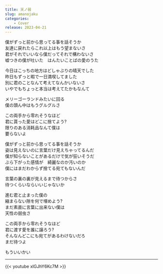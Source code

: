 ```yaml
---
title: 天ノ弱
slug: amanojaku
categories:
    - Cover
release: 2023-04-21
---
```


僕がずっと前から思ってる事を話そうか  
友達に戻れたらこれ以上はもう望まないさ  
君がそれでいいなら僕だってそれで構わないさ  
嘘つきの僕が吐いた　はんたいことばの愛のうた  

今日はこっちの地方はどしゃぶりの晴天でした  
昨日もずっと暇で一日満喫してました  
別に君のことなんて考えてなんかいないさ  
いやでもちょっと本当は考えてたかもなんて  

メリーゴーランドみたいに回る  
僕の頭ん中はもうグルグルさ  

この両手から零れそうなほど  
君に貰った愛はどこに捨てよう?  
限りのある消耗品なんて僕は  
要らないよ  

僕がずっと前から思ってる事を話そうか  
姿は見えないのに言葉だけ見えちゃってるんだ  
僕が知らないことがあるだけで気が狂いそうだ  
ぶら下がった感情が　綺麗なのか汚いのか  
僕にはまだわからず捨てる宛てもないんだ  

言葉の裏の裏が見えるまで待つからさ  
待つくらいならいいじゃないか  

進む君と止まった僕の  
縮まらない隙を何で埋めよう?  
まだ素直に言葉に出来ない僕は  
天性の弱虫さ  

この両手から零れそうなほど  
君に渡す愛を誰に譲ろう?  
そんなんどこにも宛てがあるわけないだろ  
まだ待つよ  

もういいかい  

---

{{< youtube xIGJhY6Kc7M >}}